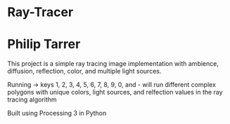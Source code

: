 # Ray-Tracer
# Philip Tarrer 

This project is a simple ray tracing image implementation with ambience, diffusion, reflection, color, and multiple light sources.

Running -> keys 1, 2, 3, 4, 5, 6, 7, 8, 9, 0, and - will run different complex polygons with unique colors, light sources, and relfection values 
in the ray tracing algorithm 

Built using Processing 3 in Python 

